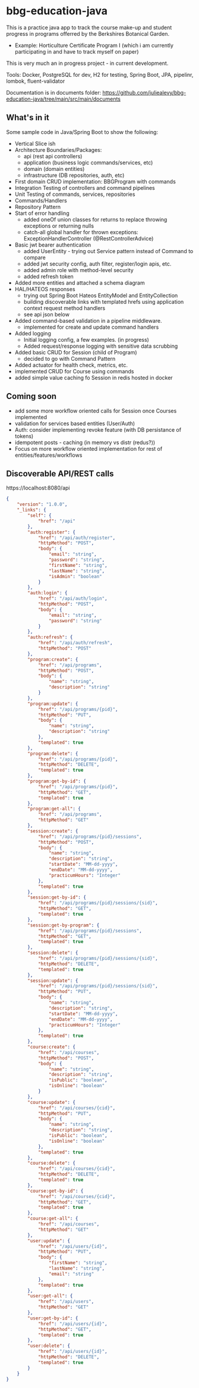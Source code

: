# bbg-education-java
This is a practice java app to track the course make-up and student progress in programs offerred by the Berkshires Botanical Garden.
- Example:  Horticulture Certificate Program I  (which i am currently participating in and have to track myself on paper)

This is very much an in progress project - in current development.

Tools:  Docker, PostgreSQL for dev, H2 for testing, Spring Boot, JPA, pipelinr, lombok, fluent-validator

Documentation is in documents folder:  https://github.com/juliealevy/bbg-education-java/tree/main/src/main/documents

## What's in it
Some sample code in Java/Spring Boot to show the following:
- Vertical Slice ish
- Architecture Boundaries/Packages:
  - api (rest api controllers)
  - application (business logic commands/services, etc)
  - domain (domain entities)
  - infrastructure (DB repositories, auth, etc)
- First domain CRUD implementation:  BBGProgram with commands
- Integration Testing of controllers and command pipelines
- Unit Testing of commands, services, repositories
- Commands/Handlers
- Repository Pattern
- Start of error handling
  - added oneOf union classes for returns to replace throwing exceptions or returning nulls
  - catch-all global handler for thrown exceptions: ExceptionHandlerController (@RestControllerAdvice)
- Basic jwt bearer authentication 
  -   added UserEntity - trying out Service pattern instead of Command to compare
  -   added jwt security config, auth filter, register/login apis, etc.
  -   added admin role with method-level security
  -   added refresh token
- Added more entities and attached a schema diagram  
- HAL/HATEOS responses 
  - trying out Spring Boot Hateos EntityModel and EntityCollection    
  - building discoverable links with templated hrefs using application context request method handlers
  - see api json below    
- Added command-based validation in a pipeline middleware.
  -   implemented for create and update command handlers
- Added logging
  - Initial logging config, a few examples.  (in progress) 
  - Added request/response logging with sensitive data scrubbing
- Added basic CRUD for Session (child of Program)  
  -   decided to go with Command Pattern
- Added actuator for health check, metrics, etc.
- implemented CRUD for Course using commands
- added simple value caching fo Session in redis hosted in docker
    

## Coming soon
- add some more workflow oriented calls for Session once Courses implemented
- validation for services based entities (User/Auth)
- Auth: consider implementing revoke feature (with DB persistance of tokens)
- idempotent posts - caching (in memory vs distr (redus?))
- Focus on more workflow oriented implementation for rest of entities/features/workflows  
  
## Discoverable API/REST calls

https://localhost:8080/api

```json
{
    "version": "1.0.0",
    "_links": {
        "self": {
            "href": "/api"
        },
        "auth:register": {
            "href": "/api/auth/register",
            "httpMethod": "POST",
            "body": {
                "email": "string",
                "password": "string",
                "firstName": "string",
                "lastName": "string",
                "isAdmin": "boolean"
            }
        },
        "auth:login": {
            "href": "/api/auth/login",
            "httpMethod": "POST",
            "body": {
                "email": "string",
                "password": "string"
            }
        },
        "auth:refresh": {
            "href": "/api/auth/refresh",
            "httpMethod": "POST"
        },
        "program:create": {
            "href": "/api/programs",
            "httpMethod": "POST",
            "body": {
                "name": "string",
                "description": "string"
            }
        },
        "program:update": {
            "href": "/api/programs/{pid}",
            "httpMethod": "PUT",
            "body": {
                "name": "string",
                "description": "string"
            },
            "templated": true
        },
        "program:delete": {
            "href": "/api/programs/{pid}",
            "httpMethod": "DELETE",
            "templated": true
        },
        "program:get-by-id": {
            "href": "/api/programs/{pid}",
            "httpMethod": "GET",
            "templated": true
        },
        "program:get-all": {
            "href": "/api/programs",
            "httpMethod": "GET"
        },
        "session:create": {
            "href": "/api/programs/{pid}/sessions",
            "httpMethod": "POST",
            "body": {
                "name": "string",
                "description": "string",
                "startDate": "MM-dd-yyyy",
                "endDate": "MM-dd-yyyy",
                "practicumHours": "Integer"
            },
            "templated": true
        },
        "session:get-by-id": {
            "href": "/api/programs/{pid}/sessions/{sid}",
            "httpMethod": "GET",
            "templated": true
        },
        "session:get-by-program": {
            "href": "/api/programs/{pid}/sessions",
            "httpMethod": "GET",
            "templated": true
        },
        "session:delete": {
            "href": "/api/programs/{pid}/sessions/{sid}",
            "httpMethod": "DELETE",
            "templated": true
        },
        "session:update": {
            "href": "/api/programs/{pid}/sessions/{sid}",
            "httpMethod": "PUT",
            "body": {
                "name": "string",
                "description": "string",
                "startDate": "MM-dd-yyyy",
                "endDate": "MM-dd-yyyy",
                "practicumHours": "Integer"
            },
            "templated": true
        },
        "course:create": {
            "href": "/api/courses",
            "httpMethod": "POST",
            "body": {
                "name": "string",
                "description": "string",
                "isPublic": "boolean",
                "isOnline": "boolean"
            }
        },
        "course:update": {
            "href": "/api/courses/{cid}",
            "httpMethod": "PUT",
            "body": {
                "name": "string",
                "description": "string",
                "isPublic": "boolean",
                "isOnline": "boolean"
            },
            "templated": true
        },
        "course:delete": {
            "href": "/api/courses/{cid}",
            "httpMethod": "DELETE",
            "templated": true
        },
        "course:get-by-id": {
            "href": "/api/courses/{cid}",
            "httpMethod": "GET",
            "templated": true
        },
        "course:get-all": {
            "href": "/api/courses",
            "httpMethod": "GET"
        },
        "user:update": {
            "href": "/api/users/{id}",
            "httpMethod": "PUT",
            "body": {
                "firstName": "string",
                "lastName": "string",
                "email": "string"
            },
            "templated": true
        },
        "user:get-all": {
            "href": "/api/users",
            "httpMethod": "GET"
        },
        "user:get-by-id": {
            "href": "/api/users/{id}",
            "httpMethod": "GET",
            "templated": true
        },
        "user:delete": {
            "href": "/api/users/{id}",
            "httpMethod": "DELETE",
            "templated": true
        }
    }
}
```
